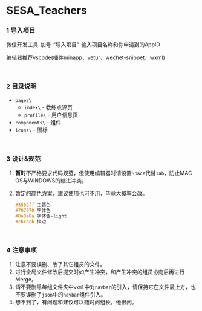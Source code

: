# SESA_Teachers
### 1 导入项目 ###

微信开发工具-加号-“导入项目”-输入项目名称和你申请到的AppID

编辑器推荐vscode(插件minapp、vetur、wechet-snippet、wxml)

<br>

### 2 目录说明 ###

- `pages\`
  - `index\` - 教练点评页
  - `profile\` - 用户信息页
- `components\` - 组件
- `icons\` - 图标

<br>

### 3 设计&规范 ###

1. **暂时**不严格要求代码规范，但使用编辑器时请设置`Space`代替`Tab`，防止MAC OS与WINDOWS的缩进冲突。

2. 暂定的颜色方案，建议使用也可不用，毕竟大概率会改。

   ```css
   #5582ff 主题色
   #707070 字体色
   #8a8a8a 字体色-light
   #cbcbcb 描边
   ```

<br>

### 4 注意事项 ###

1. 注意不要误删、改了其它组员的文件。
2. 进行全局文件修改后提交时如产生冲突，和产生冲突的组员协商后再进行Merge。
3. 请不要删除每组文件夹中`wxml`中对`navbar`的引入，请保持它在文件最上方，也不要误删了`json`中的`navbar`组件引入。
4. 想不到了，有问题和建议可以随时问组长，他很闲。
